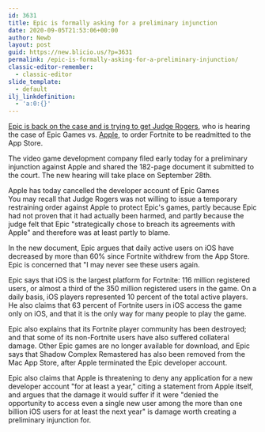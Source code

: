 ```yaml
---
id: 3631
title: Epic is formally asking for a preliminary injunction
date: 2020-09-05T21:53:06+00:00
author: Newb
layout: post
guid: https://new.blicio.us/?p=3631
permalink: /epic-is-formally-asking-for-a-preliminary-injunction/
classic-editor-remember:
  - classic-editor
slide_template:
  - default
ilj_linkdefinition:
  - 'a:0:{}'
---
```

[Epic is back on the case and is trying to get Judge Rogers](https://www.engadget.com/fortnite-apple-epic-injunction-082610654.html), who is hearing the case of Epic Games vs. [Apple](https://new.blicio.us/the-humble-beginnings-of-apple/), to order Fortnite to be readmitted to the App Store.

The video game development company filed early today for a preliminary injunction against Apple and shared the 182-page document it submitted to the court. The new hearing will take place on September 28th.

Apple has today cancelled the developer account of Epic Games  
You may recall that Judge Rogers was not willing to issue a temporary restraining order against Apple to protect Epic's games, partly because Epic had not proven that it had actually been harmed, and partly because the judge felt that Epic "strategically chose to breach its agreements with Apple" and therefore was at least partly to blame.

In the new document, Epic argues that daily active users on iOS have decreased by more than 60% since Fortnite withdrew from the App Store. Epic is concerned that "I may never see these users again.

Epic says that iOS is the largest platform for Fortnite: 116 million registered users, or almost a third of the 350 million registered users in the game. On a daily basis, iOS players represented 10 percent of the total active players. He also claims that 63 percent of Fortnite users in iOS access the game only on iOS, and that it is the only way for many people to play the game.

Epic also explains that its Fortnite player community has been destroyed; and that some of its non-Fortnite users have also suffered collateral damage. Other Epic games are no longer available for download, and Epic says that Shadow Complex Remastered has also been removed from the Mac App Store, after Apple terminated the Epic developer account.

Epic also claims that Apple is threatening to deny any application for a new developer account "for at least a year," citing a statement from Apple itself, and argues that the damage it would suffer if it were "denied the opportunity to access even a single new user among the more than one billion iOS users for at least the next year" is damage worth creating a preliminary injunction for.
